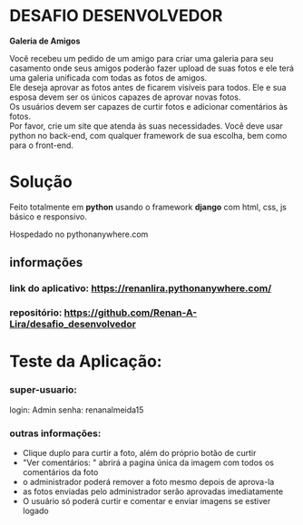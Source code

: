 ﻿# DESAFIO DESENVOLVEDOR

**Galeria de Amigos**

Você recebeu um pedido de um amigo para criar uma galeria para seu casamento onde seus amigos poderão fazer upload de suas fotos e ele terá uma galeria unificada com todas as fotos de amigos.  
Ele deseja aprovar as fotos antes de ficarem visíveis para todos. Ele e sua esposa devem ser os únicos capazes de aprovar novas fotos.  
Os usuários devem ser capazes de curtir fotos e adicionar comentários às fotos.  
Por favor, crie um site que atenda às suas necessidades. Você deve usar python no back-end, com qualquer framework de sua escolha, bem como para o front-end.


# Solução

Feito totalmente em **python** usando o framework **django** com html, css, js básico e responsivo.

Hospedado no pythonanywhere.com

## informações

### link do aplicativo: https://renanlira.pythonanywhere.com/
### repositório: https://github.com/Renan-A-Lira/desafio_desenvolvedor 
 
# Teste da Aplicação:
### super-usuario:
 login: Admin
 senha: renanalmeida15
 ### outras informações:
 * Clique duplo para curtir a foto, além do próprio botão de curtir
 * "Ver comentários: " abrirá a pagina única da imagem com todos os comentários da foto
 * o administrador poderá remover a foto mesmo depois de aprova-la
 * as fotos enviadas pelo administrador serão aprovadas imediatamente 
 * O usuário só poderá curtir e comentar e enviar imagens se estiver logado
